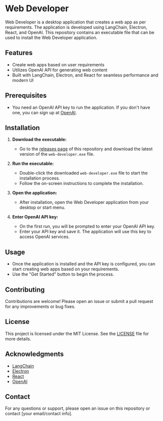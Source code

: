 # Web Developer

Web Developer is a desktop application that creates a web app as per requirements. The application is developed using LangChain, Electron, React, and OpenAI. This repository contains an executable file that can be used to install the Web Developer application.

## Features

- Create web apps based on user requirements
- Utilizes OpenAI API for generating web content
- Built with LangChain, Electron, and React for seamless performance and modern UI

## Prerequisites

- You need an OpenAI API key to run the application. If you don't have one, you can sign up at [OpenAI](https://beta.openai.com/signup/).

## Installation

1. **Download the executable:**
   - Go to the [releases page](https://github.com/yourusername/web-developer/releases) of this repository and download the latest version of the `web-developer.exe` file.

2. **Run the executable:**
   - Double-click the downloaded `web-developer.exe` file to start the installation process.
   - Follow the on-screen instructions to complete the installation.

3. **Open the application:**
   - After installation, open the Web Developer application from your desktop or start menu.

4. **Enter OpenAI API key:**
   - On the first run, you will be prompted to enter your OpenAI API key.
   - Enter your API key and save it. The application will use this key to access OpenAI services.

## Usage

- Once the application is installed and the API key is configured, you can start creating web apps based on your requirements.
- Use the "Get Started" button to begin the process.

## Contributing

Contributions are welcome! Please open an issue or submit a pull request for any improvements or bug fixes.

## License

This project is licensed under the MIT License. See the [LICENSE](LICENSE) file for more details.

## Acknowledgments

- [LangChain](https://github.com/langchain/langchain)
- [Electron](https://www.electronjs.org/)
- [React](https://reactjs.org/)
- [OpenAI](https://openai.com/)

## Contact

For any questions or support, please open an issue on this repository or contact [your email/contact info].

